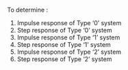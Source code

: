 To determine :
1. Impulse response of Type ‘0’ system
2. Step response of Type ‘0’ system 
3. Impulse response of Type ‘1’ system
4. Step response of Type ‘1’ system 
5. Impulse response of Type ‘2’ system
6. Step response of Type ‘2’ system

		
